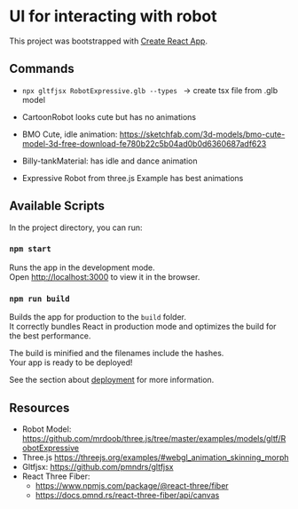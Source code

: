 # UI for interacting with robot

This project was bootstrapped with [Create React App](https://github.com/facebook/create-react-app).

## Commands

- `npx gltfjsx RobotExpressive.glb --types ` -> create tsx file from .glb model

- CartoonRobot looks cute but has no animations
- BMO Cute, idle animation: https://sketchfab.com/3d-models/bmo-cute-model-3d-free-download-fe780b22c5b04ad0b0d6360687adf623
- Billy-tankMaterial: has idle and dance animation
- Expressive Robot from three.js Example has best animations

## Available Scripts

In the project directory, you can run:

### `npm start`

Runs the app in the development mode.\
Open [http://localhost:3000](http://localhost:3000) to view it in the browser.

### `npm run build`

Builds the app for production to the `build` folder.\
It correctly bundles React in production mode and optimizes the build for the best performance.

The build is minified and the filenames include the hashes.\
Your app is ready to be deployed!

See the section about [deployment](https://facebook.github.io/create-react-app/docs/deployment) for more information.

## Resources
- Robot Model: https://github.com/mrdoob/three.js/tree/master/examples/models/gltf/RobotExpressive
- Three.js https://threejs.org/examples/#webgl_animation_skinning_morph
- Gltfjsx: https://github.com/pmndrs/gltfjsx
- React Three Fiber: 
  - https://www.npmjs.com/package/@react-three/fiber
  - https://docs.pmnd.rs/react-three-fiber/api/canvas